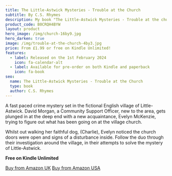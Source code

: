 ```yaml
---
title: The Little-Astwick Mysteries - Trouble at the Church
subtitle: By C.S. Rhymes
description: My book "The Little-Astwick Mysteries - Trouble at the church" is available for pre-order from the Amazon Kindle store.
product_code: B0CRQH4BYW
layout: product
hero_image: /img/church-16by9.jpg
hero_darken: true
image: /img/trouble-at-the-church-4by3.jpg
price: From £1.99 or free on Kindle Unlimited!
features:
  - label: Released on the 1st February 2024
    icon: fa-calendar-alt
  - label: Available for pre-order on both Kindle and paperback
    icon: fa-book
seo:
  name: The Little-Astwick Mysteries - Trouble at the Church
  type: book
  author: C.S. Rhymes
---
```


A fast paced crime mystery set in the fictional English village of Little-Astwick. David Morgan, a Community Support Officer, new to the area, gets plunged in at the deep end with a new acquaintance, Evelyn McKenzie, trying to figure out what has been going on at the village church.

Whilst out walking her faithful dog, (Charlie), Evelyn noticed the church doors were open and signs of a disturbance inside. Follow the duo through their investigation around the village, in their attempts to solve the mystery of Little-Astwick.

<p><strong>Free on Kindle Unlimited</strong></p>

<div class="buttons is-centered">
<a href="https://www.amazon.co.uk/dp/B0CRQH4BYW" class="button is-info" target="_blank">Buy from Amazon UK</a>
<a href="https://www.amazon.com/dp/B0CRQH4BYW" class="button is-info" target="_blank">Buy from Amazon USA</a>
</div>
